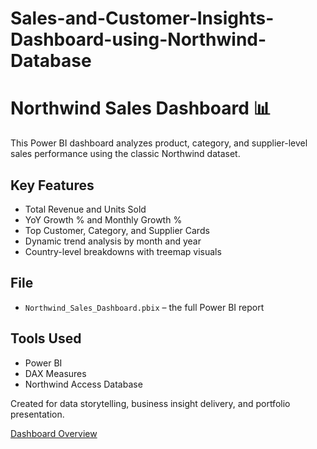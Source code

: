 # Sales-and-Customer-Insights-Dashboard-using-Northwind-Database

# Northwind Sales Dashboard 📊

This Power BI dashboard analyzes product, category, and supplier-level sales performance using the classic Northwind dataset.

##  Key Features
- Total Revenue and Units Sold
- YoY Growth % and Monthly Growth %
- Top Customer, Category, and Supplier Cards
- Dynamic trend analysis by month and year
-  Country-level breakdowns with treemap visuals

##  File
- `Northwind_Sales_Dashboard.pbix` – the full Power BI report

## Tools Used
- Power BI
- DAX Measures
- Northwind Access Database 

Created for data storytelling, business insight delivery, and portfolio presentation.

[Dashboard Overview](images/northwind_dashboard_preview.png)
